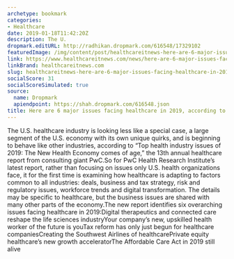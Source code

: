 ```yaml
---
archetype: bookmark
categories:
- Healthcare
date: 2019-01-18T11:42:20Z
description: The U.
dropmark.editURL: http://radhikan.dropmark.com/616548/17329102
featuredImage: /img/content/post/healthcareitnews-here-are-6-major-issues-facing-healthcare-in-2019-according-to-pwc.JPG
link: https://www.healthcareitnews.com/news/here-are-6-major-issues-facing-healthcare-2019-according-pwc
linkBrand: healthcareitnews.com
slug: healthcareitnews-here-are-6-major-issues-facing-healthcare-in-2019-according-to-pwc
socialScore: 31
socialScoreSimulated: true
source:
  name: Dropmark
  apiendpoint: https://shah.dropmark.com/616548.json
title: Here are 6 major issues facing healthcare in 2019, according to PwC
---
```

The U.S. healthcare industry is looking less like a special case, a large segment of the U.S. economy with its own unique quirks, and is beginning to behave like other industries, according to “Top health industry issues of 2019: The New Health Economy comes of age,” the 13th annual healthcare report from consulting giant PwC.So for PwC Health Research Institute’s latest report, rather than focusing on issues only U.S. health organizations face, it for the first time is examining how healthcare is adapting to factors common to all industries: deals, business and tax strategy, risk and regulatory issues, workforce trends and digital transformation. The details may be specific to healthcare, but the business issues are shared with many other parts of the economy.The new report identifies six overarching issues facing healthcare in 2019:Digital therapeutics and connected care reshape the life sciences industryYour company’s new, upskilled health worker of the future is youTax reform has only just begun for healthcare companiesCreating the Southwest Airlines of healthcarePrivate equity healthcare’s new growth acceleratorThe Affordable Care Act in 2019 still alive

